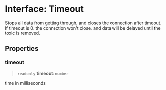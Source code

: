 # Interface: Timeout

Stops all data from getting through, and closes the connection after timeout.
If timeout is 0, the connection won't close, and data will be delayed until the toxic is removed.

## Properties

<a id="timeout"></a>

### timeout

> `readonly` **timeout**: `number`

time in milliseconds
